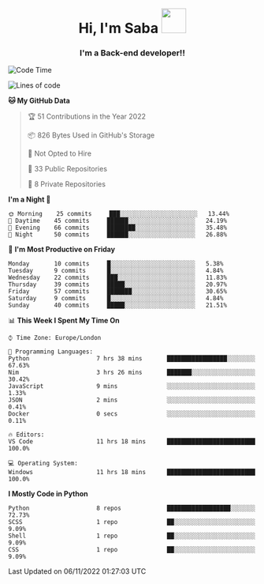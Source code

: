 <h1 align="center">Hi, I'm Saba <img src="https://media.giphy.com/media/EdB2g3VFDoKs57oe1w/giphy.gif" width="50"></h1>
<h3 align="center">I'm a Back-end developer!!</h3>

<!--START_SECTION:waka-->
![Code Time](http://img.shields.io/badge/Code%20Time-427%20hrs%2029%20mins-blue)

![Lines of code](https://img.shields.io/badge/From%20Hello%20World%20I%27ve%20Written-10%20Thousand%20lines%20of%20code-blue)

**🐱 My GitHub Data** 

> 🏆 51 Contributions in the Year 2022
 > 
> 📦 826 Bytes Used in GitHub's Storage 
 > 
> 🚫 Not Opted to Hire
 > 
> 📜 33 Public Repositories 
 > 
> 🔑 8 Private Repositories  
 > 
**I'm a Night 🦉** 

```text
🌞 Morning    25 commits     ███░░░░░░░░░░░░░░░░░░░░░░   13.44% 
🌆 Daytime    45 commits     ██████░░░░░░░░░░░░░░░░░░░   24.19% 
🌃 Evening    66 commits     ████████░░░░░░░░░░░░░░░░░   35.48% 
🌙 Night      50 commits     ██████░░░░░░░░░░░░░░░░░░░   26.88%

```
📅 **I'm Most Productive on Friday** 

```text
Monday       10 commits     █░░░░░░░░░░░░░░░░░░░░░░░░   5.38% 
Tuesday      9 commits      █░░░░░░░░░░░░░░░░░░░░░░░░   4.84% 
Wednesday    22 commits     ███░░░░░░░░░░░░░░░░░░░░░░   11.83% 
Thursday     39 commits     █████░░░░░░░░░░░░░░░░░░░░   20.97% 
Friday       57 commits     ███████░░░░░░░░░░░░░░░░░░   30.65% 
Saturday     9 commits      █░░░░░░░░░░░░░░░░░░░░░░░░   4.84% 
Sunday       40 commits     █████░░░░░░░░░░░░░░░░░░░░   21.51%

```


📊 **This Week I Spent My Time On** 

```text
⌚︎ Time Zone: Europe/London

💬 Programming Languages: 
Python                   7 hrs 38 mins       █████████████████░░░░░░░░   67.63% 
Nim                      3 hrs 26 mins       ███████░░░░░░░░░░░░░░░░░░   30.42% 
JavaScript               9 mins              ░░░░░░░░░░░░░░░░░░░░░░░░░   1.33% 
JSON                     2 mins              ░░░░░░░░░░░░░░░░░░░░░░░░░   0.41% 
Docker                   0 secs              ░░░░░░░░░░░░░░░░░░░░░░░░░   0.11%

🔥 Editors: 
VS Code                  11 hrs 18 mins      █████████████████████████   100.0%

💻 Operating System: 
Windows                  11 hrs 18 mins      █████████████████████████   100.0%

```

**I Mostly Code in Python** 

```text
Python                   8 repos             ██████████████████░░░░░░░   72.73% 
SCSS                     1 repo              ██░░░░░░░░░░░░░░░░░░░░░░░   9.09% 
Shell                    1 repo              ██░░░░░░░░░░░░░░░░░░░░░░░   9.09% 
CSS                      1 repo              ██░░░░░░░░░░░░░░░░░░░░░░░   9.09%

```



 Last Updated on 06/11/2022 01:27:03 UTC
<!--END_SECTION:waka-->
